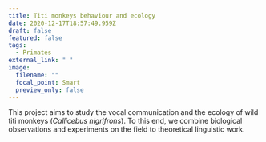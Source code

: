 ```yaml
---
title: Titi monkeys behaviour and ecology
date: 2020-12-17T18:57:49.959Z
draft: false
featured: false
tags:
  - Primates
external_link: " "
image:
  filename: ""
  focal_point: Smart
  preview_only: false
---
```

This project aims to study the vocal communication and the ecology of wild titi monkeys (*Callicebus nigrifrons*). To this end, we combine biological observations and experiments on the field to theoretical linguistic work.